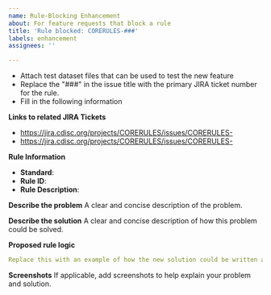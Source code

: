 ```yaml
---
name: Rule-Blocking Enhancement
about: For feature requests that block a rule
title: 'Rule blocked: CORERULES-###'
labels: enhancement
assignees: ''

---
```


- Attach test dataset files that can be used to test the new feature
- Replace the "###" in the issue title with the primary JIRA ticket number for the rule. 
- Fill in the following information

**Links to related JIRA Tickets**
- https://jira.cdisc.org/projects/CORERULES/issues/CORERULES-
- https://jira.cdisc.org/projects/CORERULES/issues/CORERULES-

**Rule Information**
- **Standard**:
- **Rule ID**:
- **Rule Description**:

**Describe the problem**
A clear and concise description of the problem.

**Describe the solution**
A clear and concise description of how this problem could be solved.

**Proposed rule logic**
```yaml
Replace this with an example of how the new solution could be written as a rule
```

**Screenshots**
If applicable, add screenshots to help explain your problem and solution.
